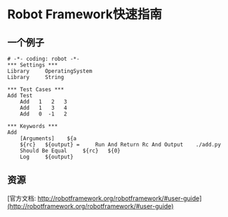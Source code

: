# Robot Framework快速指南



## 一个例子

```Robot
# -*- coding: robot -*-
*** Settings ***
Library     OperatingSystem
Library     String

*** Test Cases ***
Add Test
    Add   1   2   3
    Add   1   3   4
    Add   0  -1   2

*** Keywords ***
Add
    [Arguments]    ${a
    ${rc}   ${output} =     Run And Return Rc And Output    ./add.py
    Should Be Equal     ${rc}   ${0}
    Log     ${output}
```



## 资源

[官方文档: http://robotframework.org/robotframework/#user-guide](http://robotframework.org/robotframework/#user-guide)




